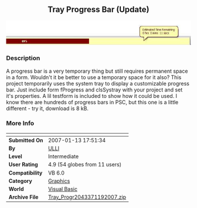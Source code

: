 ﻿<div align="center">

## Tray Progress Bar \(Update\)

<img src="PIC2007119835285217.JPG">
</div>

### Description

A progress bar is a very temporary thing but still requires permanent space in a form. Wouldn't it be better to use a temporary space for it also? This project temporarily uses the system tray to display a customizable progress bar. Just include form fProgress and clsSystray with your project and set it's properties. A lil testform is included to show how it could be used. I know there are hundreds of progress bars in PSC, but this one is a little different - try it, download is 8 kB.
 
### More Info
 


<span>             |<span>
---                |---
**Submitted On**   |2007-01-13 17:51:34
**By**             |[ULLI](https://github.com/Planet-Source-Code/PSCIndex/blob/master/ByAuthor/ulli.md)
**Level**          |Intermediate
**User Rating**    |4.9 (54 globes from 11 users)
**Compatibility**  |VB 6\.0
**Category**       |[Graphics](https://github.com/Planet-Source-Code/PSCIndex/blob/master/ByCategory/graphics__1-46.md)
**World**          |[Visual Basic](https://github.com/Planet-Source-Code/PSCIndex/blob/master/ByWorld/visual-basic.md)
**Archive File**   |[Tray\_Progr2043371192007\.zip](https://github.com/Planet-Source-Code/ulli-tray-progress-bar-update__1-67611/archive/master.zip)








